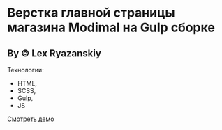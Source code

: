 # Верстка главной страницы магазина Modimal на Gulp сборке

## By © Lex Ryazanskiy

Технологии:

- HTML,
- SCSS,
- Gulp,
- JS

[Смотреть демо](https://lexryazanskiy.github.io/Modimal/)
